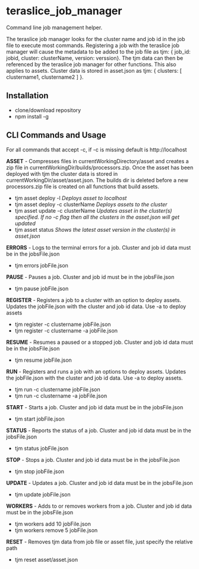 # teraslice_job_manager
Command line job management helper.

The teraslice job manager looks for the cluster name and job id in the job file to execute most commands.  Registering a job with the teraslice job manager will cause the metadata to be added to the job file as tjm: { job_id: jobid, cluster: clusterName, version: verssion}.  The tjm data can then be referenced by the teraslice job manager for other functions.  This also applies to assets.  Cluster data is stored in asset.json as tjm: { clusters: [ clustername1, clustername2 ] }.  


## Installation
- clone/download repository
- npm install -g

## CLI Commands and Usage
For all commands that accept -c, if -c is missing default is http://localhost

**ASSET** - Compresses files in currentWorkingDirectory/asset and creates a zip file in currentWorkingDir/builds/processors.zip.  Once the asset has been deployed with tjm the cluster data is stored in currentWorkingDir/asset/asset.json.  The builds dir is deleted before a new processors.zip file is created on all functions that build assets.
- tjm asset deploy -l *Deploys asset to localhost*
- tjm asset deploy -c clusterName *Deploys assets to the cluster*
- tjm asset update -c clusterName *Updates asset in the cluster(s) specified.  If no -c flag then all the clusters in the asset.json will get updated*
- tjm asset status *Shows the latest asset version in the cluster(s) in asset.json*

**ERRORS** - Logs to the terminal errors for a job.  Cluster and job id data must be in the jobsFile.json
- tjm errors jobFile.json

**PAUSE** - Pauses a job.  Cluster and job id must be in the jobsFile.json
- tjm pause jobFile.json

**REGISTER** - Registers a job to a cluster with an option to deploy assets.  Updates the jobFile.json with the cluster and job id data.  Use -a to deploy assets
- tjm register -c clustername jobFile.json
- tjm register -c clustername -a jobFile.json

**RESUME** - Resumes a paused or a stopped job. Cluster and job id data must be in the jobsFile.json
- tjm resume jobFile.json

**RUN** - Registers and runs a job with an options to deploy assets.  Updates the jobFile.json with the cluster and job id data.  Use -a to deploy assets.
- tjm run -c clustername jobFile.json
- tjm run -c clustername -a jobFile.json

**START** - Starts a job.  Cluster and job id data must be in the jobsFile.json
- tjm start jobFile.json

**STATUS** - Reports the status of a job.  Cluster and job id data must be in the jobsFile.json
- tjm status jobFile.json

**STOP** - Stops a job.  Cluster and job id data must be in the jobsFile.json
- tjm stop jobFile.json

**UPDATE** - Updates a job.  Cluster and job id data must be in the jobsFile.json
- tjm update jobFile.json

**WORKERS** - Adds to or removes workers from a job.  Cluster and job id data must be in the jobsFile.json
- tjm workers add 10 jobFile.json
- tjm workers remove 5 jobFile.json

**RESET** - Removes tjm data from job file or asset file, just specify the relative path
- tjm reset asset/asset.json
